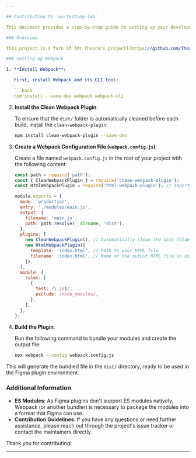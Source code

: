 ```yaml
---

## Contributing to `ux-testing-lab`

This document provides a step-by-step guide to setting up your development environment for working on the modified ux-testing-lab project.

### Overview

This project is a fork of [Mr.Theara’s project](https://github.com/Thearakim/ux-testing-lab), with the goal of modularizing the functions from `script.js`. The modules are written using ES modules, which aren't natively supported in the Figma plugin environment. To overcome this, we use a bundler to package the modules into a single file. For this project, we use **Webpack**. Here’s how to set up your development environment:

### Setting Up Webpack

1. **Install Webpack**:

   First, install Webpack and its CLI tool:

   ```bash
   npm install --save-dev webpack webpack-cli
   ```

2. **Install the Clean Webpack Plugin**:

   To ensure that the `dist/` folder is automatically cleaned before each build, install the `clean-webpack-plugin`:

   ```bash
   npm install clean-webpack-plugin --save-dev
   ```

3. **Create a Webpack Configuration File (`webpack.config.js`)**:

   Create a file named `webpack.config.js` in the root of your project with the following content:

   ```js
   const path = require('path');
   const { CleanWebpackPlugin } = require('clean-webpack-plugin');
   const HtmlWebpackPlugin = require('html-webpack-plugin'); // Import HtmlWebpackPlugin

   module.exports = {
     mode: 'production',
     entry: './modules/main.js',
     output: {
       filename: 'main.js',
       path: path.resolve(__dirname, 'dist'),
     },
     plugins: [
       new CleanWebpackPlugin(), // Automatically clean the dist folder
       new HtmlWebpackPlugin({
         template: 'index.html', // Path to your HTML file
         filename: 'index.html', // Name of the output HTML file in dist/
       }),
     ],
     module: {
       rules: [
         {
           test: /\.js$/,
           exclude: /node_modules/,
         },
       ],
     },
   };

   ```

4. **Build the Plugin**:

   Run the following command to bundle your modules and create the output file:

   ```bash
   npx webpack --config webpack.config.js
   ```

This will generate the bundled file in the `dist/` directory, ready to be used in the Figma plugin environment.

### Additional Information

- **ES Modules**: As Figma plugins don't support ES modules natively, Webpack (or another bundler) is necessary to package the modules into a format that Figma can use.
- **Contribution Guidelines**: If you have any questions or need further assistance, please reach out through the project's issue tracker or contact the maintainers directly.

Thank you for contributing!

---
```

